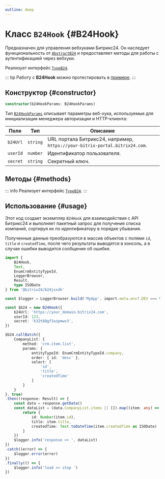 ```yaml
---
outline: deep
---
```

# Класс `B24Hook` {#B24Hook}

Предназначен для управления вебхуками Битрикс24. Он наследует функциональность от [`AbstractB24`](core-abstract-b24) и 
предоставляет методы для работы с аутентификацией через вебхуки.

Реализует интерфейс [`TypeB24`](types-type-b24).

::: tip
Работу с **B24Hook** можно протестировать в [примере](https://github.com/bitrix24/b24sdk-examples/blob/main/js/02-nuxt-hook/pages/hook/crm-item-list.client.vue).
:::

## Конструктор {#constructor}

```ts
constructor(b24HookParams: B24HookParams)
```

Тип [`B24HookParams`](https://github.com/bitrix24/b24jssdk/blob/main/packages/jssdk/src/types/auth.ts) описывает параметры веб-хука, 
используемые для инициализации менеджера авторизации и HTTP-клиента:

| Поле     | Тип      | Описание                                                                   |
|----------|----------|----------------------------------------------------------------------------|
| `b24Url` | `string` | URL портала Битрикс24, например, `https://your-bitrix-portal.bitrix24.com`. |
| `userId` | `number` | Идентификатор пользователя.                                                |
| `secret` | `string` | Секретный ключ.                                                            |

## Методы {#methods}
::: info
Реализует интерфейс [`TypeB24`](types-type-b24).
:::

## Использование {#usage}

Этот код создает экземпляр `B24Hook` для взаимодействия с API Битрикс24 и выполняет пакетный запрос для получения списка компаний,
сортируя их по идентификатору в порядке убывания.

Полученные данные преобразуются в массив объектов с полями `id`, `title` и `createdTime`, после чего результаты выводятся в консоль,
а в случае ошибки выводится сообщение об ошибке.

```ts
import { 
	B24Hook,
	Text,
	EnumCrmEntityTypeId,
	LoggerBrowser,
	Result,
	type ISODate
} from '@bitrix24/b24jssdk'

const $logger = LoggerBrowser.build('MyApp', import.meta.env?.DEV === true)

const $b24 = new B24Hook({
	b24Url: 'https://your_domain.bitrix24.com',
	userId: 123,
	secret: 'k32t88gf3azpmwv3',
})

$b24.callBatch({
	CompanyList: {
		method: 'crm.item.list',
		params: {
			entityTypeId: EnumCrmEntityTypeId.company,
			order: { id: 'desc' },
			select: [
				'id',
				'title',
				'createdTime'
			]
		}
	}
}, true)
.then((response: Result) => {
	const data = response.getData()
	const dataList = (data.CompanyList.items || []).map((item: any) => {
		return {
			id: Number(item.id),
			title: item.title,
			createdTime: Text.toDateTime(item.createdTime as ISODate)
		}
	})
	$logger.info('response >> ', dataList)
})
.catch((error) => {
	$logger.error(error)
})
.finally(() => {
	$logger.info('load >> stop ')
})
```